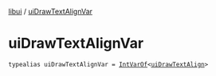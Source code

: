 [libui](index.md) / [uiDrawTextAlignVar](./ui-draw-text-align-var.md)

# uiDrawTextAlignVar

`typealias uiDrawTextAlignVar = `[`IntVarOf`](../kotlinx.cinterop/-int-var-of/index.md)`<`[`uiDrawTextAlign`](ui-draw-text-align.md)`>`